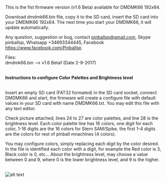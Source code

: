 
This is the fist firmware version (v1.6 Beta) available for DMDMK66 192x64.

Download dmdmk66.bin file, copy it to the SD card, insert the SD card into your DMDMK66 192x64. The next time you start your DMDMK66, it will update automatically. 

Any question, suggestion or bug, contact pinballsp@gmail.com, Skype pinballsp, Whatsapp +34693344445, Facebook https://www.facebook.com/Pinballsp

Files:<br>
dmdmk66.bin --> v1.6 Beta1 (Date 2-9-2017) <br>

<br>
<b>Instructions to configure Color Palettes and Brightness level</b>
<br><br>

Insert an empty SD  card (FAT32 formated) in the SD card socket, connect DMDMK66 and start, the firmware will create a configure file with default values in your SD card with name DMDMK66.txt. You may edit this file with any text editor.

Check picture attached, lines 24 to 27 are color palettes, and line 28 is the brightness level. Each color palette line has 16 colors, one digit for each color, 1-16 digits are the 16 colors for Stern SAM/Spike, the first 1-4 digits are the colors for rest of pinball mnachines (4 colors).

You may configure colors, simply replacing each digit by the color desired. In the file is identified each color with a digit, for example the Red color is 3, Black color is 0, etc... About the brightness level, may choose a value between 0 and 9, where 0 is the lower brightness level, and 9 is the higher. 
<br><br>

![alt text](http://i.imgur.com/QEe2C4Z.jpg)

